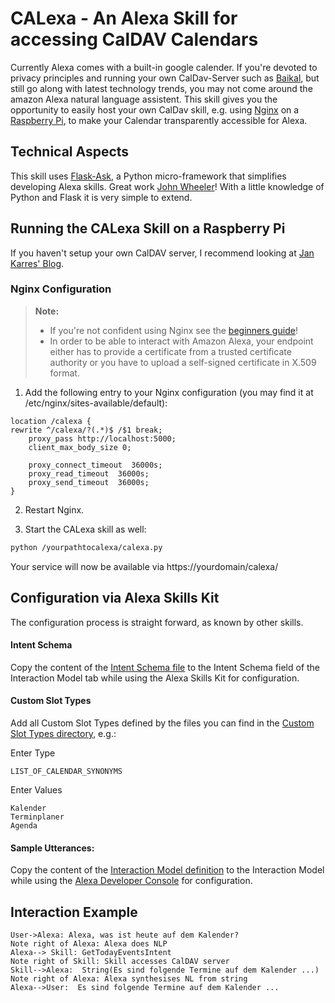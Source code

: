 # CALexa - An Alexa Skill for accessing CalDAV Calendars  

Currently Alexa comes with a built-in google calender. If you're devoted to privacy principles and running your own CalDav-Server such as [Baikal](http://sabre.io/), but still go along with latest technology trends, you may not come around the amazon Alexa natural language assistent. This skill gives you the opportunity to easily host your own CalDav skill, e.g. using [Nginx](https://nginx.org) on a [Raspberry Pi](http://www.raspberrypi.org), to make your Calendar transparently accessible for Alexa.

## Technical Aspects
This skill uses [Flask-Ask](https://flask-ask.readthedocs.io), a Python micro-framework that simplifies developing Alexa skills. Great work [John Wheeler](https://twitter.com/johnwheeler_)! With a little knowledge of Python and Flask it is very simple to extend.

## Running the CALexa Skill on a Raspberry Pi

If you haven't setup your own CalDAV server, I recommend looking at [Jan Karres' Blog](https://jankarres.de/2014/01/raspberry-pi-baikal-caldav-und-carddav-server-installieren/).

### Nginx Configuration
> **Note:**
> - If you're not confident using Nginx see the [beginners guide](http://nginx.org/en/docs/beginners_guide.html)!
> - In order to be able to interact with Amazon Alexa, your endpoint either has to provide a certificate from a trusted certificate authority or you have to upload a self-signed certificate in X.509 format.

1) Add the following entry to your Nginx configuration (you may find it at /etc/nginx/sites-available/default):
```nginx
location /calexa {
rewrite ^/calexa/?(.*)$ /$1 break;
    proxy_pass http://localhost:5000;
    client_max_body_size 0;

    proxy_connect_timeout  36000s;
    proxy_read_timeout  36000s;
    proxy_send_timeout  36000s;
}
```
2) Restart Nginx.

3) Start the CALexa skill as well:
```sh
python /yourpathtocalexa/calexa.py
```
Your service will now be available via https://yourdomain/calexa/


## Configuration via Alexa Skills Kit <i class="icon-cog"></i>

The configuration process is straight forward, as known by other skills.


#### Intent Schema

Copy the content of the [Intent Schema file](https://github.com/martin-riedl/CALexa/blob/master/speech_assets/IntentSchema_DE.json) to the Intent Schema field of the Interaction Model tab while using the Alexa Skills Kit for configuration.



#### Custom Slot Types
Add all Custom Slot Types defined by the files you can find in the [Custom Slot Types directory](https://github.com/martin-riedl/CALexa/blob/master/speech_assets//customSlotTypes), e.g.: 

Enter Type 
```
LIST_OF_CALENDAR_SYNONYMS
```

Enter Values 
```
Kalender
Terminplaner
Agenda
```

#### Sample Utterances:
Copy the content of the [Interaction Model definition](https://github.com/nikolauskrismer/CALexa/blob/master/interactionModel.json) to the Interaction Model while using the [Alexa Developer Console](https://developer.amazon.com/alexa/console/ask) for configuration.



## Interaction Example

```sequence
User->Alexa: Alexa, was ist heute auf dem Kalender?
Note right of Alexa: Alexa does NLP
Alexa--> Skill: GetTodayEventsIntent
Note right of Skill: Skill accesses CalDAV server
Skill-->Alexa:  String(Es sind folgende Termine auf dem Kalender ...)
Note right of Alexa: Alexa synthesises NL from string
Alexa-->User:  Es sind folgende Termine auf dem Kalender ...
```
